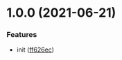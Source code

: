 # 1.0.0 (2021-06-21)


### Features

* init ([ff626ec](https://github.com/dword-design/tester-plugin-nodemailer-mock/commit/ff626ec5b36184bf13349ae372245f70d6c30b84))
